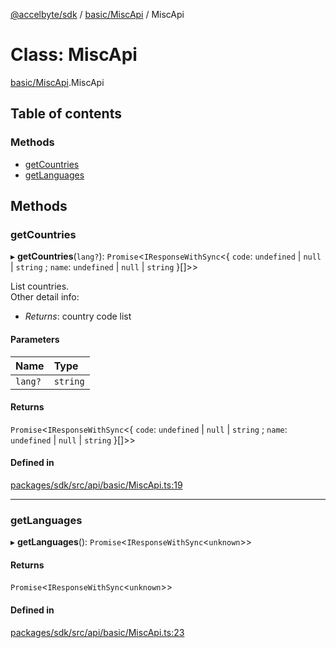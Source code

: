 [@accelbyte/sdk](../README.md) / [basic/MiscApi](../modules/basic_MiscApi.md) / MiscApi

# Class: MiscApi

[basic/MiscApi](../modules/basic_MiscApi.md).MiscApi

## Table of contents

### Methods

- [getCountries](basic_MiscApi.MiscApi.md#getcountries)
- [getLanguages](basic_MiscApi.MiscApi.md#getlanguages)

## Methods

### getCountries

▸ **getCountries**(`lang?`): `Promise`<`IResponseWithSync`<{ `code`: `undefined` \| ``null`` \| `string` ; `name`: `undefined` \| ``null`` \| `string`  }[]\>\>

List countries.<br>Other detail info: <ul><li><i>Returns</i>: country code list</li></ul>

#### Parameters

| Name | Type |
| :------ | :------ |
| `lang?` | `string` |

#### Returns

`Promise`<`IResponseWithSync`<{ `code`: `undefined` \| ``null`` \| `string` ; `name`: `undefined` \| ``null`` \| `string`  }[]\>\>

#### Defined in

[packages/sdk/src/api/basic/MiscApi.ts:19](https://github.com/AccelByte/accelbyte-web-sdk/blob/8cb9ca2/packages/sdk/src/api/basic/MiscApi.ts#L19)

___

### getLanguages

▸ **getLanguages**(): `Promise`<`IResponseWithSync`<`unknown`\>\>

#### Returns

`Promise`<`IResponseWithSync`<`unknown`\>\>

#### Defined in

[packages/sdk/src/api/basic/MiscApi.ts:23](https://github.com/AccelByte/accelbyte-web-sdk/blob/8cb9ca2/packages/sdk/src/api/basic/MiscApi.ts#L23)
